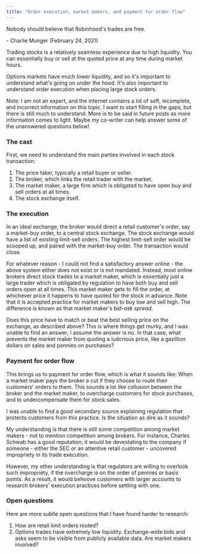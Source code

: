 ```yaml
---
title: "Order execution, market makers, and payment for order flow"
---
```


<div class="media">
  <p>Nobody should believe that Robinhood's trades are free.</p>
  
  <p>- Charlie Munger (February 24, 2021)</p>
</div>

Trading stocks is a relatively seamless experience due to high liquidity. You can essentially buy or sell at the quoted price at any time during market hours. 

Options markets have much lower liquidity, and so it's important to understand what's going on under the hood. It's also important to understand order execution when placing large stock orders.

Note: I am not an expert, and the internet contains a lot of soft, incomplete, and incorrect information on this topic. I want to start filling in the gaps, but there is still much to understand. More is to be said in future posts as more information comes to light. Maybe my co-writer can help answer some of the unanswered questions below!

### The cast

First, we need to understand the main parties involved in each stock transaction:

1. The price taker, typically a retail buyer or seller.
2. The broker, which links the retail trader with the market.
4. The market maker, a large firm which is obligated to have open buy and sell orders at all times.
5. The stock exchange itself.

### The execution

In an ideal exchange, the broker would direct a retail customer's order, say a market-buy order, to a central stock exchange. The stock exchange would have a list of existing limit-sell orders. The highest limit-sell order would be scooped up, and paired with the market-buy order. The transaction would close.

For whatever reason - I could not find a satisfactory answer online - the above system either does not exist or is not mandated. Instead, most online brokers direct stock trades to a market maker, which is essentially just a large trader which is obligated by regulation to have both buy and sell orders open at all times. This market maker gets to fill the order, at whichever price it happens to have quoted for the stock in advance. Note that it is accepted practice for market makers to buy low and sell high. The difference is known as that market maker's _bid-ask spread_.

Does this price have to match or beat the best selling price on the exchange, as described above? This is where things get murky, and I was unable to find an answer; I assume the answer is no. In that case, what prevents the market maker from quoting a ludcrious price, like a gazillion dollars on sales and pennies on purchases?

### Payment for order flow

This brings us to payment for order flow, which is what it sounds like: When a market maker pays the broker a cut if they choose to route their customers' orders to them. This sounds a lot like collusion between the broker and the market maker, to overcharge customers for stock purchases, and to undercompensate them for stock sales. 

I was unable to find a good secondary source explaining regulation that protects customers from this practice. Is the situation as dire as it sounds?

My understanding is that there is still some competition among market makers - not to mention competition among brokers. For instance, Charles Schwab has a good reputation; it would be devestating to the company if someone - either the SEC or an attentive retail customer - uncovered impropriety in its trade execution.

However, my other understanding is that regulators are willing to overlook such impropriety, if the overcharge is on the order of pennies or basis points. As a result, it would behoove customers with larger accounts to research brokers' execution practices before settling with one.

### Open questions

Here are more subtle open questions that I have found harder to research:

1. How are retail limit orders routed?
2. Options trades have extremely low liquidity. Exchange-wide bids and asks seem to be visible from publicly available data. Are market makers involved?


